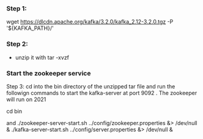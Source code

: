 
### Step 1: 
  wget https://dlcdn.apache.org/kafka/3.2.0/kafka_2.12-3.2.0.tgz -P '${KAFKA_PATH}/'

### Step 2: 
- unzip it with tar -xvzf <name of tar file >

### Start the zookeeper service 

Step 3: 
  cd into the bin directory of the unzipped tar file and run the followign commands to start the kafka-server at port 9092 . The zookeeper will run on 2021


cd bin 

and 
./zookeeper-server-start.sh ../config/zookeeper.properties &> /dev/null  & 
./kafka-server-start.sh ../config/server.properties  &> /dev/null & 


